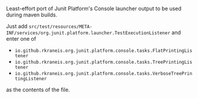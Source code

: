 Least-effort port of Junit Platform's Console launcher output to be used during
maven builds.

Just add `src/test/resources/META-INF/services/org.junit.platform.launcher.TestExecutionListener`
and enter one of

- `io.github.rkraneis.org.junit.platform.console.tasks.FlatPrintingListener`
- `io.github.rkraneis.org.junit.platform.console.tasks.TreePrintingListener`
- `io.github.rkraneis.org.junit.platform.console.tasks.VerboseTreePrintingListener`

as the contents of the file.

